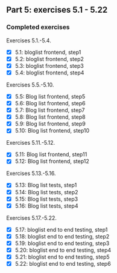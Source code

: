 ## Part 5: exercises 5.1 - 5.22

### Completed exercises

Exercises 5.1.-5.4.

- [x] 5.1: bloglist frontend, step1
- [x] 5.2: bloglist frontend, step2
- [x] 5.3: bloglist frontend, step3
- [x] 5.4: bloglist frontend, step4

Exercises 5.5.-5.10.

- [x] 5.5: Blog list frontend, step5
- [x] 5.6: Blog list frontend, step6
- [x] 5.7: Blog list frontend, step7
- [x] 5.8: Blog list frontend, step8
- [x] 5.9: Blog list frontend, step9
- [x] 5.10: Blog list frontend, step10

Exercises 5.11.-5.12.

- [x] 5.11: Blog list frontend, step11
- [x] 5.12: Blog list frontend, step12

Exercises 5.13.-5.16.

- [x] 5.13: Blog list tests, step1
- [x] 5.14: Blog list tests, step2
- [x] 5.15: Blog list tests, step3
- [x] 5.16: Blog list tests, step4

Exercises 5.17.-5.22.

- [x] 5.17: bloglist end to end testing, step1
- [x] 5.18: bloglist end to end testing, step2
- [x] 5.19: bloglist end to end testing, step3
- [x] 5.20: bloglist end to end testing, step4
- [x] 5.21: bloglist end to end testing, step5
- [x] 5.22: bloglist end to end testing, step6
